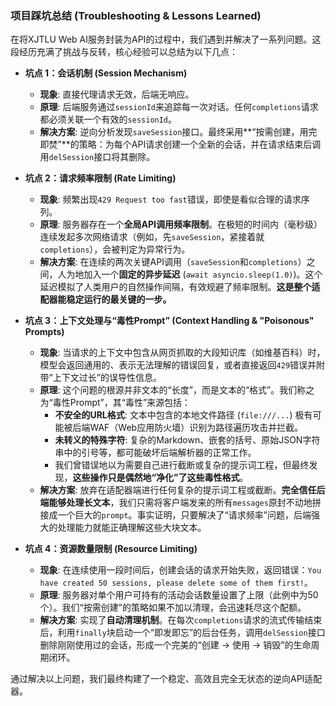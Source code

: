 

### 项目踩坑总结 (Troubleshooting & Lessons Learned)

在将XJTLU Web AI服务封装为API的过程中，我们遇到并解决了一系列问题。这段经历充满了挑战与反转，核心经验可以总结为以下几点：

*   **坑点 1：会话机制 (Session Mechanism)**
    *   **现象**: 直接代理请求无效，后端无响应。
    *   **原理**: 后端服务通过`sessionId`来追踪每一次对话。任何`completions`请求都必须关联一个有效的`sessionId`。
    *   **解决方案**: 逆向分析发现`saveSession`接口。最终采用**“按需创建，用完即焚”**的策略：为每个API请求创建一个全新的会话，并在请求结束后调用`delSession`接口将其删除。

*   **坑点 2：请求频率限制 (Rate Limiting)**
    *   **现象**: 频繁出现`429 Request too fast`错误，即使是看似合理的请求序列。
    *   **原理**: 服务器存在一个**全局API调用频率限制**。在极短的时间内（毫秒级）连续发起多次网络请求（例如，先`saveSession`，紧接着就`completions`），会被判定为异常行为。
    *   **解决方案**: 在连续的两次关键API调用（`saveSession`和`completions`）之间，人为地加入一个**固定的异步延迟** (`await asyncio.sleep(1.0)`)。这个延迟模拟了人类用户的自然操作间隔，有效规避了频率限制。**这是整个适配器能稳定运行的最关键的一步。**

*   **坑点 3：上下文处理与“毒性Prompt” (Context Handling & "Poisonous" Prompts)**
    *   **现象**: 当请求的上下文中包含从网页抓取的大段知识库（如维基百科）时，模型会返回通用的、表示无法理解的错误回复，或者直接返回`429`错误并附带“上下文过长”的误导性信息。
    *   **原理**: 这个问题的根源并非文本的“长度”，而是文本的“格式”。我们称之为“毒性Prompt”，其“毒性”来源包括：
        *   **不安全的URL格式**: 文本中包含的本地文件路径 (`file:///...`) 极有可能被后端WAF（Web应用防火墙）识别为路径遍历攻击并拦截。
        *   **未转义的特殊字符**: 复杂的Markdown、嵌套的括号、原始JSON字符串中的引号等，都可能破坏后端解析器的正常工作。
        *   我们曾错误地以为需要自己进行截断或复杂的提示词工程，但最终发现，**这些操作只是偶然地“净化”了这些毒性格式**。
    *   **解决方案**: 放弃在适配器端进行任何复杂的提示词工程或截断。**完全信任后端能够处理长文本**，我们只需将客户端发来的所有`messages`原封不动地拼接成一个巨大的`prompt`。事实证明，只要解决了“请求频率”问题，后端强大的处理能力就能正确理解这些大块文本。

*   **坑点 4：资源数量限制 (Resource Limiting)**
    *   **现象**: 在连续使用一段时间后，创建会话的请求开始失败，返回错误：`You have created 50 sessions, please delete some of them first!`。
    *   **原理**: 服务器对单个用户可持有的活动会话数量设置了上限（此例中为50个）。我们“按需创建”的策略如果不加以清理，会迅速耗尽这个配额。
    *   **解决方案**: 实现了**自动清理机制**。在每次`completions`请求的流式传输结束后，利用`finally`块启动一个“即发即忘”的后台任务，调用`delSession`接口删除刚刚使用过的会话，形成一个完美的“创建 -> 使用 -> 销毁”的生命周期闭环。

通过解决以上问题，我们最终构建了一个稳定、高效且完全无状态的逆向API适配器。
